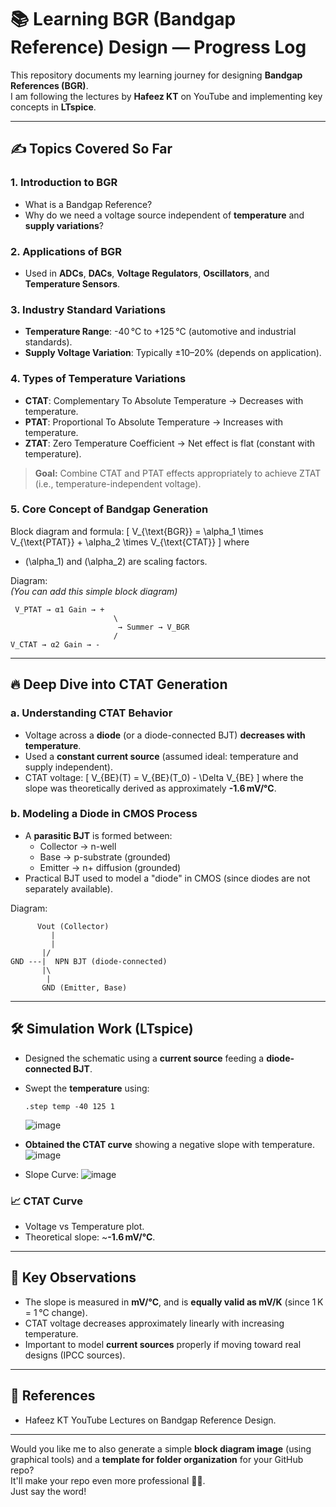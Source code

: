 # 📚 Learning BGR (Bandgap Reference) Design — Progress Log

This repository documents my learning journey for designing **Bandgap References (BGR)**.  
I am following the lectures by **Hafeez KT** on YouTube and implementing key concepts in **LTspice**.

---
## ✍️ Topics Covered So Far

### 1. Introduction to BGR
- What is a Bandgap Reference?
- Why do we need a voltage source independent of **temperature** and **supply variations**?

### 2. Applications of BGR
- Used in **ADCs**, **DACs**, **Voltage Regulators**, **Oscillators**, and **Temperature Sensors**.

### 3. Industry Standard Variations
- **Temperature Range**: -40 °C to +125 °C (automotive and industrial standards).
- **Supply Voltage Variation**: Typically ±10–20% (depends on application).

### 4. Types of Temperature Variations
- **CTAT**: Complementary To Absolute Temperature → Decreases with temperature.
- **PTAT**: Proportional To Absolute Temperature → Increases with temperature.
- **ZTAT**: Zero Temperature Coefficient → Net effect is flat (constant with temperature).

> **Goal:** Combine CTAT and PTAT effects appropriately to achieve ZTAT (i.e., temperature-independent voltage).

### 5. Core Concept of Bandgap Generation
Block diagram and formula:
\[
V_{\text{BGR}} = \alpha_1 \times V_{\text{PTAT}} + \alpha_2 \times V_{\text{CTAT}}
\]
where
- \(\alpha_1\) and \(\alpha_2\) are scaling factors.

Diagram:  
*(You can add this simple block diagram)*  
```
 V_PTAT → α1 Gain → +
                       \
                        → Summer → V_BGR
                       /
V_CTAT → α2 Gain → -
```

---
## 🔥 Deep Dive into CTAT Generation

### a. Understanding CTAT Behavior
- Voltage across a **diode** (or a diode-connected BJT) **decreases with temperature**.
- Used a **constant current source** (assumed ideal: temperature and supply independent).
- CTAT voltage:
  \[
  V_{BE}(T) = V_{BE}(T_0) - \Delta V_{BE}
  \]
where the slope was theoretically derived as approximately **-1.6 mV/°C**.

### b. Modeling a Diode in CMOS Process
- A **parasitic BJT** is formed between:
  - Collector → n-well
  - Base → p-substrate (grounded)
  - Emitter → n+ diffusion (grounded)
- Practical BJT used to model a "diode" in CMOS (since diodes are not separately available).

Diagram:  

```
      Vout (Collector)
         |
         |
       |/
GND ---|  NPN BJT (diode-connected)
       |\
        |
       GND (Emitter, Base)
```

---
## 🛠️ Simulation Work (LTspice)

- Designed the schematic using a **current source** feeding a **diode-connected BJT**.
- Swept the **temperature** using:
  ```plaintext
  .step temp -40 125 1
  ```
  ![image](https://github.com/user-attachments/assets/1860e76e-75c6-4514-9e4f-d7ebd015cfa8)


- **Obtained the CTAT curve** showing a negative slope with temperature.
![image](https://github.com/user-attachments/assets/868c825b-2ef5-4f3a-9563-94ef586bc0ba)
* Slope Curve:
![image](https://github.com/user-attachments/assets/777c2d4a-674e-41ed-910f-7bd07dc7d034)




### 📈 CTAT Curve
- Voltage vs Temperature plot.
- Theoretical slope: ~**-1.6 mV/°C**.

---
## 🧠 Key Observations

- The slope is measured in **mV/°C**, and is **equally valid as mV/K** (since 1 K = 1 °C change).
- CTAT voltage decreases approximately linearly with increasing temperature.
- Important to model **current sources** properly if moving toward real designs (IPCC sources).
  
---
## 📎 References
- Hafeez KT YouTube Lectures on Bandgap Reference Design.


---

Would you like me to also generate a simple **block diagram image** (using graphical tools) and a **template for folder organization** for your GitHub repo?  
It'll make your repo even more professional 📂✨.  
Just say the word!
